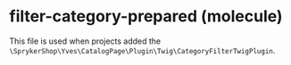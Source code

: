 # filter-category-prepared (molecule)

This file is used when projects added the `\SprykerShop\Yves\CatalogPage\Plugin\Twig\CategoryFilterTwigPlugin`.
